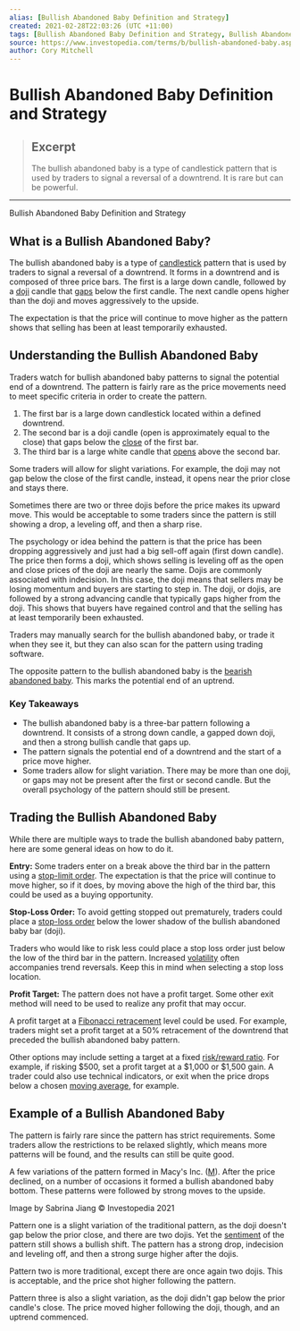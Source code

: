 ```yaml
---
alias: [Bullish Abandoned Baby Definition and Strategy]
created: 2021-02-28T22:03:26 (UTC +11:00)
tags: [Bullish Abandoned Baby Definition and Strategy, Bullish Abandoned Baby Definition and Strategy]
source: https://www.investopedia.com/terms/b/bullish-abandoned-baby.asp
author: Cory Mitchell
---
```


# Bullish Abandoned Baby Definition and Strategy

> ## Excerpt
> The bullish abandoned baby is a type of candlestick pattern that is used by traders to signal a reversal of a downtrend. It is rare but can be powerful.

---

Bullish Abandoned Baby Definition and Strategy
## What is a Bullish Abandoned Baby?

The bullish abandoned baby is a type of [candlestick](https://www.investopedia.com/terms/c/candlestick.asp) pattern that is used by traders to signal a reversal of a downtrend. It forms in a downtrend and is composed of three price bars. The first is a large down candle, followed by a [doji](https://www.investopedia.com/terms/d/doji.asp) candle that [gaps](https://www.investopedia.com/terms/g/gap.asp) below the first candle. The next candle opens higher than the doji and moves aggressively to the upside.

The expectation is that the price will continue to move higher as the pattern shows that selling has been at least temporarily exhausted.

## Understanding the Bullish Abandoned Baby

Traders watch for bullish abandoned baby patterns to signal the potential end of a downtrend. The pattern is fairly rare as the price movements need to meet specific criteria in order to create the pattern.

1.  The first bar is a large down candlestick located within a defined downtrend.
2.  The second bar is a doji candle (open is approximately equal to the close) that gaps below the [close](https://www.investopedia.com/terms/c/closingprice.asp) of the first bar.
3.  The third bar is a large white candle that [opens](https://www.investopedia.com/terms/o/openingprice.asp) above the second bar.

Some traders will allow for slight variations. For example, the doji may not gap below the close of the first candle, instead, it opens near the prior close and stays there.

Sometimes there are two or three dojis before the price makes its upward move. This would be acceptable to some traders since the pattern is still showing a drop, a leveling off, and then a sharp rise.

The psychology or idea behind the pattern is that the price has been dropping aggressively and just had a big sell-off again (first down candle). The price then forms a doji, which shows selling is leveling off as the open and close prices of the doji are nearly the same. Dojis are commonly associated with indecision. In this case, the doji means that sellers may be losing momentum and buyers are starting to step in. The doji, or dojis, are followed by a strong advancing candle that typically gaps higher from the doji. This shows that buyers have regained control and that the selling has at least temporarily been exhausted.

Traders may manually search for the bullish abandoned baby, or trade it when they see it, but they can also scan for the pattern using trading software.

The opposite pattern to the bullish abandoned baby is the [bearish abandoned baby](https://www.investopedia.com/terms/b/bearish-abandoned-baby.asp). This marks the potential end of an uptrend.

### Key Takeaways

-   The bullish abandoned baby is a three-bar pattern following a downtrend. It consists of a strong down candle, a gapped down doji, and then a strong bullish candle that gaps up.
-   The pattern signals the potential end of a downtrend and the start of a price move higher.
-   Some traders allow for slight variation. There may be more than one doji, or gaps may not be present after the first or second candle. But the overall psychology of the pattern should still be present.

## Trading the Bullish Abandoned Baby

While there are multiple ways to trade the bullish abandoned baby pattern, here are some general ideas on how to do it.

**Entry:** Some traders enter on a break above the third bar in the pattern using a [stop-limit order](https://www.investopedia.com/terms/s/stop-limitorder.asp). The expectation is that the price will continue to move higher, so if it does, by moving above the high of the third bar, this could be used as a buying opportunity.                                             

**Stop-Loss Order:** To avoid getting stopped out prematurely, traders could place a [stop-loss order](https://www.investopedia.com/terms/s/stop-lossorder.asp) below the lower shadow of the bullish abandoned baby bar (doji).

Traders who would like to risk less could place a stop loss order just below the low of the third bar in the pattern. Increased [volatility](https://www.investopedia.com/terms/v/volatility.asp) often accompanies trend reversals. Keep this in mind when selecting a stop loss location.

**Profit Target:** The pattern does not have a profit target. Some other exit method will need to be used to realize any profit that may occur.

A profit target at a [Fibonacci retracement](https://www.investopedia.com/terms/f/fibonacciretracement.asp) level could be used. For example, traders might set a profit target at a 50% retracement of the downtrend that preceded the bullish abandoned baby pattern.

Other options may include setting a target at a fixed [risk/reward ratio](https://www.investopedia.com/terms/r/riskrewardratio.asp). For example, if risking $500, set a profit target at a $1,000 or $1,500 gain. A trader could also use technical indicators, or exit when the price drops below a chosen [moving average](https://www.investopedia.com/terms/m/movingaverage.asp), for example.

## Example of a Bullish Abandoned Baby

The pattern is fairly rare since the pattern has strict requirements. Some traders allow the restrictions to be relaxed slightly, which means more patterns will be found, and the results can still be quite good.

A few variations of the pattern formed in Macy's Inc. ([M](https://www.investopedia.com/markets/quote?tvwidgetsymbol=m)). After the price declined, on a number of occasions it formed a bullish abandoned baby bottom. These patterns were followed by strong moves to the upside.

Image by Sabrina Jiang © Investopedia 2021

Pattern one is a slight variation of the traditional pattern, as the doji doesn't gap below the prior close, and there are two dojis. Yet the [sentiment](https://www.investopedia.com/terms/m/marketsentiment.asp) of the pattern still shows a bullish shift. The pattern has a strong drop, indecision and leveling off, and then a strong surge higher after the dojis.

Pattern two is more traditional, except there are once again two dojis. This is acceptable, and the price shot higher following the pattern.

Pattern three is also a slight variation, as the doji didn't gap below the prior candle's close. The price moved higher following the doji, though, and an uptrend commenced.
